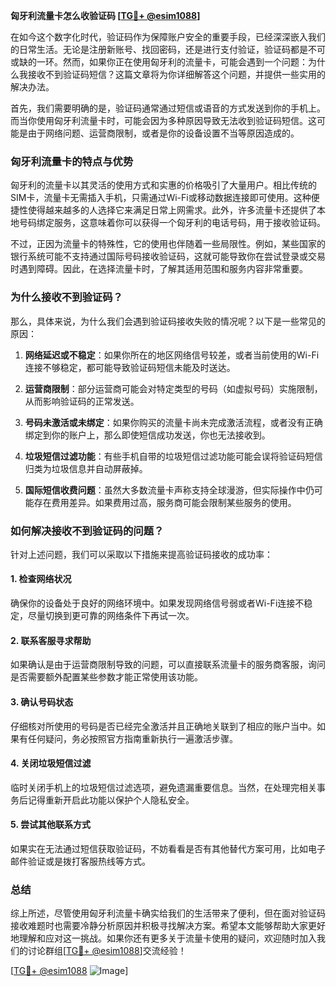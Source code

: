 **匈牙利流量卡怎么收验证码 [[TG💪+ @esim1088](https://t.me/s/esim1088)]**

在如今这个数字化时代，验证码作为保障账户安全的重要手段，已经深深嵌入我们的日常生活。无论是注册新账号、找回密码，还是进行支付验证，验证码都是不可或缺的一环。然而，如果你正在使用匈牙利的流量卡，可能会遇到一个问题：为什么我接收不到验证码短信？这篇文章将为你详细解答这个问题，并提供一些实用的解决办法。

首先，我们需要明确的是，验证码通常通过短信或语音的方式发送到你的手机上。而当你使用匈牙利流量卡时，可能会因为多种原因导致无法收到验证码短信。这可能是由于网络问题、运营商限制，或者是你的设备设置不当等原因造成的。

### 匈牙利流量卡的特点与优势

匈牙利的流量卡以其灵活的使用方式和实惠的价格吸引了大量用户。相比传统的SIM卡，流量卡无需插入手机，只需通过Wi-Fi或移动数据连接即可使用。这种便捷性使得越来越多的人选择它来满足日常上网需求。此外，许多流量卡还提供了本地号码绑定服务，这意味着你可以获得一个匈牙利的电话号码，用于接收验证码。

不过，正因为流量卡的特殊性，它的使用也伴随着一些局限性。例如，某些国家的银行系统可能不支持通过国际号码接收验证码，这就可能导致你在尝试登录或交易时遇到障碍。因此，在选择流量卡时，了解其适用范围和服务内容非常重要。

### 为什么接收不到验证码？

那么，具体来说，为什么我们会遇到验证码接收失败的情况呢？以下是一些常见的原因：

1. **网络延迟或不稳定**：如果你所在的地区网络信号较差，或者当前使用的Wi-Fi连接不够稳定，都可能导致验证码短信未能及时送达。
   
2. **运营商限制**：部分运营商可能会对特定类型的号码（如虚拟号码）实施限制，从而影响验证码的正常发送。

3. **号码未激活或未绑定**：如果你购买的流量卡尚未完成激活流程，或者没有正确绑定到你的账户上，那么即使短信成功发送，你也无法接收到。

4. **垃圾短信过滤功能**：有些手机自带的垃圾短信过滤功能可能会误将验证码短信归类为垃圾信息并自动屏蔽掉。

5. **国际短信收费问题**：虽然大多数流量卡声称支持全球漫游，但实际操作中仍可能存在费用差异。如果费用过高，服务商可能会限制某些服务的使用。

### 如何解决接收不到验证码的问题？

针对上述问题，我们可以采取以下措施来提高验证码接收的成功率：

#### 1. 检查网络状况
确保你的设备处于良好的网络环境中。如果发现网络信号弱或者Wi-Fi连接不稳定，尽量切换到更可靠的网络条件下再试一次。

#### 2. 联系客服寻求帮助
如果确认是由于运营商限制导致的问题，可以直接联系流量卡的服务商客服，询问是否需要额外配置某些参数才能正常使用该功能。

#### 3. 确认号码状态
仔细核对所使用的号码是否已经完全激活并且正确地关联到了相应的账户当中。如果有任何疑问，务必按照官方指南重新执行一遍激活步骤。

#### 4. 关闭垃圾短信过滤
临时关闭手机上的垃圾短信过滤选项，避免遗漏重要信息。当然，在处理完相关事务后记得重新开启此功能以保护个人隐私安全。

#### 5. 尝试其他联系方式
如果实在无法通过短信获取验证码，不妨看看是否有其他替代方案可用，比如电子邮件验证或是拨打客服热线等方式。

### 总结

综上所述，尽管使用匈牙利流量卡确实给我们的生活带来了便利，但在面对验证码接收难题时也需要冷静分析原因并积极寻找解决方案。希望本文能够帮助大家更好地理解和应对这一挑战。如果你还有更多关于流量卡使用的疑问，欢迎随时加入我们的讨论群组[[TG💪+ @esim1088](https://t.me/s/esim1088)]交流经验！

[[TG💪+ @esim1088](https://t.me/s/esim1088) ![Image](https://i.postimg.cc/4NQfJmqS/Snipaste-2025-05-13-00-14-12.png)]